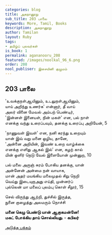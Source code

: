```yaml
---
categories: blog
title: அகநானூறு
sub_title: 203 பாலை
keywords: More, Tamil, Books
description: அகநானூறு
author: Tamilan
layout: Ruby
tags:
- தமிழ்ப் புலவர்கள்
is_book: 1
permalink: agananooru_208
featured: /images/noolkal_96_6.png
order: 208
nool_publiser: இசையினி குழுமம்
---
```



## 203 பாலை

'உவக்குநள்ஆயினும், உடலுநள்ஆயினும்,  
யாய் அறிந்து உணர்க' என்னார், தீ வாய்  
அலர் வினை மேவல் அம்பற் பெண்டிர்,  
'இன்னள் இனையள், நின் மகள்' என, பல் நாள்  
எனக்கு வந்து உரைப்பவும், தனக்கு உரைப்பு அறியேன், 5

'நாணுவள் இவள்' என, நனி கரந்து உறையும்  
யான் இவ் வறு மனை ஒழிய, தானே,  
'அன்னை அறியின், இவண் உறை வாழ்க்கை  
எனக்கு எளிது ஆகல் இல்' என, கழற் கால்  
மின் ஒளிர் நெடு வேல் இளையோன் முன்னுற, 10

பல் மலை அருஞ் சுரம் போகிய தனக்கு, யான்  
அன்னேன் அன்மை நன் வாயாக,  
மான் அதர் மயங்கிய மலைமுதல் சிறு நெறி  
வெய்து இடையுறாஅது எய்தி, முன்னர்ப்  
புல்லென் மா மலைப் புலம்பு கொள் சீறூர், 15

செல் விருந்து ஆற்றி, துச்சில் இருத்த,  
நுனை குழைத்து அலமரும் நொச்சி

**மனை கெழு பெண்டு யான் ஆகுகமன்னே!  
மகட் போக்கிய தாய் சொல்லியது. - கபிலர்**

[அடுத்த பக்கம்](agananooru_209)